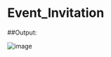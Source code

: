 # Event_Invitation

##Output:

![image](https://github.com/user-attachments/assets/4c000623-9de8-4fb9-8304-c0d3ec27f99d)
